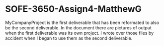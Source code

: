 # SOFE-3650-Assign4-MatthewG
MyCompanyProject is the first deliverable that has been reformated to also be the second deliverable. 
In the document there are pictures of output when the first deliverable was its own project.
I wrote over those files by accident when I began to use them as the second deliverable.
